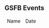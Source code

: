 <head>

<script src="./scripts/eventData.js"></script>

<script src="./scripts/activities.js"></script>

</head>

<section id="Events">

## GSFB Events

<table>

<thead>

<tr>

<td>Name</td>

<td>Date</td>

</tr>

</thead>

<tbody>

<!--Script will add table elements here-->

</tbody>

</table>

</section>